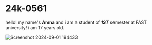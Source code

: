 # 24k-0561
hello! my name's **Amna** and i am a student of ***1ST*** semester at FAST university! i am 17 years old.

![Screenshot 2024-09-01 194433](https://github.com/user-attachments/assets/876dd3fc-d300-4077-abf0-ecdc7d265cc4)
